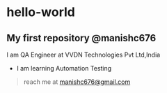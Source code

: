 # hello-world
## My first repository @manishc676
I am QA Engineer at VVDN Technologies Pvt Ltd,India
+ I am learning Automation Testing
> reach me at manishc676@gmail.com
